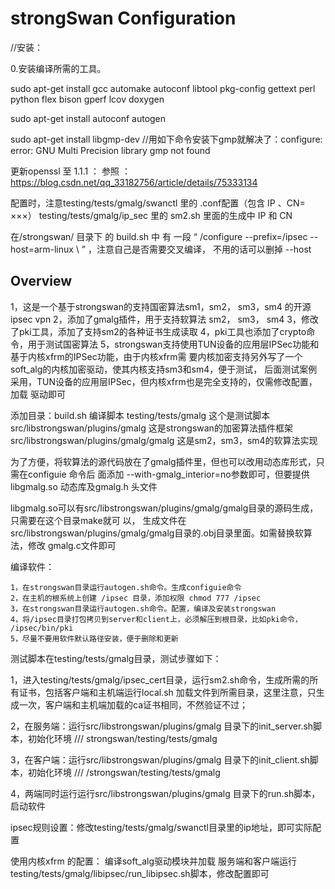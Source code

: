 ﻿# strongSwan Configuration #
 
 //安装：
 
0.安装编译所需的工具。

sudo apt-get install gcc automake autoconf libtool pkg-config gettext perl python flex bison gperf lcov doxygen

sudo apt-get install autoconf autogen

sudo apt-get install libgmp-dev  //用如下命令安装下gmp就解决了：configure: error: GNU Multi Precision library gmp not found

更新openssl 至 1.1.1 ：
参照 ：https://blog.csdn.net/qq_33182756/article/details/75333134

配置时，注意testing/tests/gmalg/swanctl 里的 .conf配置（包含 IP 、CN= ×××） testing/tests/gmalg/ip_sec 里的 sm2.sh 里面的生成中 IP 和 CN

在/strongswan/ 目录下 的 build.sh 中 有 一段  “ /configure   --prefix=/ipsec --host=arm-linux \ ” ，注意自己是否需要交叉编译， 不用的话可以删掉 --host


## Overview ##

1，这是一个基于strongswan的支持国密算法sm1，sm2， sm3，sm4 的开源ipsec vpn
2，添加了gmalg插件，用于支持软算法 sm2， sm3， sm4
3，修改了pki工具，添加了支持sm2的各种证书生成读取
4，pki工具也添加了crypto命令，用于测试国密算法
5，strongswan支持使用TUN设备的应用层IPSec功能和基于内核xfrm的IPSec功能，由于内核xfrm需
   要内核加密支持另外写了一个soft_alg的内核加密驱动，使其内核支持sm3和sm4，便于测试，
   后面测试案例采用，TUN设备的应用层IPSec，但内核xfrm也是完全支持的，仅需修改配置，加载
   驱动即可

添加目录：build.sh  编译脚本
          testing/tests/gmalg 这个是测试脚本
          src/libstrongswan/plugins/gmalg 这是strongswan的加密算法插件框架
	        src/libstrongswan/plugins/gmalg/gmalg 这是sm2，sm3，sm4的软算法实现

  为了方便，将软算法的源代码放在了gmalg插件里，但也可以改用动态库形式，只需在configuie 命令后
面添加 --with-gmalg_interior=no参数即可，但要提供libgmalg.so 动态库及gmalg.h 头文件

   libgmalg.so可以有src/libstrongswan/plugins/gmalg/gmalg目录的源码生成，只需要在这个目录make就可
以， 生成文件在src/libstrongswan/plugins/gmalg/gmalg目录的.obj目录里面。如需替换软算法，修改
gmalg.c文件即可

编译软件：

    1，在strongswan目录运行autogen.sh命令。生成configuie命令
    2，在主机的根系统上创建 /ipsec 目录，添加权限 chmod 777 /ipsec
    3，在strongswan目录运行autogen.sh命令。配置，编译及安装strongswan
    4，将/ipsec目录打包拷贝到server和client上，必须解压到根目录，比如pki命令， /ipsec/bin/pki
    5，尽量不要用软件默认路径安装，便于删除和更新

测试脚本在testing/tests/gmalg目录，测试步骤如下：

1，进入testing/tests/gmalg/ipsec_cert目录，运行sm2.sh命令，生成所需的所有证书，包括客户端和主机端运行local.sh 加载文件到所需目录，这里注意，只生成一次，客户端和主机端加载的ca证书相同，不然验证不过；

2，在服务端：运行src/libstrongswan/plugins/gmalg 目录下的init_server.sh脚本，初始化环境 /// strongswan/testing/tests/gmalg

3，在客户端：运行src/libstrongswan/plugins/gmalg 目录下的init_client.sh脚本，初始化环境 /// /strongswan/testing/tests/gmalg

4，两端同时运行运行src/libstrongswan/plugins/gmalg 目录下的run.sh脚本，启动软件

ipsec规则设置：修改testing/tests/gmalg/swanctl目录里的ip地址，即可实际配置

使用内核xfrm 的配置：
  编译soft_alg驱动模块并加载
  服务端和客户端运行testing/tests/gmalg/libipsec/run_libipsec.sh脚本，修改配置即可
